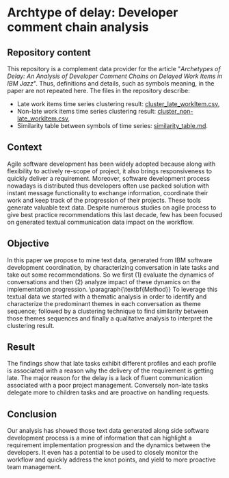# Archtype of delay: Developer comment chain analysis

## Repository content 
This repository is a complement data provider for the article "*Archetypes of Delay: An Analysis of Developer Comment Chains on Delayed Work Items in IBM Jazz*". Thus, definitions and details, such as symbols meaning, in the paper are not repeated here.  The files in the repository describe: 

- Late work items time series clustering result: [cluster_late_workItem.csv](./cluster_late_workItem.csv "Late work items time series clustering result"),
- Non-late work items time series clustering result: [cluster_non-late_workItem.csv](./cluster_non-late_workItem.csv "Non-late work items time series clustering result"),
- Similarity table between symbols of time series: [similarity_table.md](./similarity_table.md "Similarity table between symbols of time series").

## Context
Agile software development has been widely adopted because along with flexibility to actively re-scope of project, it also brings responsiveness to quickly deliver a requirement. Moreover, software development process nowadays is distributed thus developers often use packed solution with instant message functionality to exchange information, coordinate their work and keep track of the progression of their projects. These tools generate valuable text data. Despite numerous studies on agile process to give best practice recommendations this last decade, few has been focused on generated textual communication data impact on the workflow.   
## Objective
In this paper we propose to mine text data, generated from IBM software development coordination, by characterizing conversation in late tasks and take out some recommendations. So we first (1) evaluate the dynamics of conversations and then (2) analyze impact of these dynamics on the implementation progression.
\paragraph{\textbf{Method}}
To leverage this textual data we started with a thematic analysis in order to identify and characterize the predominant themes in each conversation as theme sequence; followed by a clustering technique to find similarity between those themes sequences and finally a qualitative analysis to interpret the clustering result.
## Result
The findings show that late tasks exhibit different profiles and each profile is associated with a reason why the delivery of the requirement is getting late. The major reason  for the delay is a lack of fluent communication associated with a poor project management. Conversely non-late tasks delegate more to children tasks and are proactive on handling requests.
## Conclusion
Our analysis has showed those text data generated along side software development process is a mine of information that can highlight a requirement implementation progression and the dynamics between the developers. It even has a potential to be used to closely monitor the workflow and quickly address the knot points, and yield to more proactive team management. 
